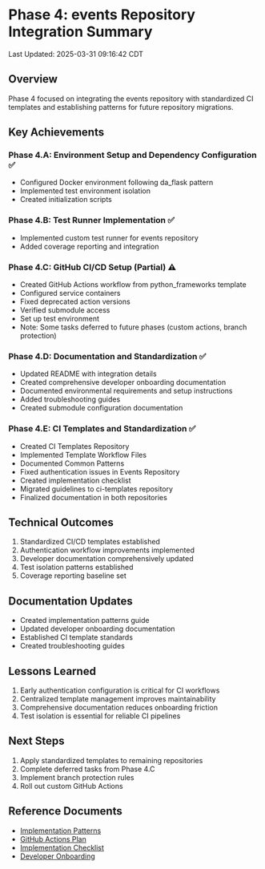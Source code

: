 # Phase 4: events Repository Integration Summary

Last Updated: 2025-03-31 09:16:42 CDT

## Overview
Phase 4 focused on integrating the events repository with standardized CI templates and establishing patterns for future repository migrations.

## Key Achievements

### Phase 4.A: Environment Setup and Dependency Configuration ✅
- Configured Docker environment following da_flask pattern
- Implemented test environment isolation
- Created initialization scripts

### Phase 4.B: Test Runner Implementation ✅
- Implemented custom test runner for events repository
- Added coverage reporting and integration

### Phase 4.C: GitHub CI/CD Setup (Partial) ⚠️
- Created GitHub Actions workflow from python_frameworks template
- Configured service containers
- Fixed deprecated action versions
- Verified submodule access
- Set up test environment
- Note: Some tasks deferred to future phases (custom actions, branch protection)

### Phase 4.D: Documentation and Standardization ✅
- Updated README with integration details
- Created comprehensive developer onboarding documentation
- Documented environmental requirements and setup instructions
- Added troubleshooting guides
- Created submodule configuration documentation

### Phase 4.E: CI Templates and Standardization ✅
- Created CI Templates Repository
- Implemented Template Workflow Files
- Documented Common Patterns
- Fixed authentication issues in Events Repository
- Created implementation checklist
- Migrated guidelines to ci-templates repository
- Finalized documentation in both repositories

## Technical Outcomes
1. Standardized CI/CD templates established
2. Authentication workflow improvements implemented
3. Developer documentation comprehensively updated
4. Test isolation patterns established
5. Coverage reporting baseline set

## Documentation Updates
- Created implementation patterns guide
- Updated developer onboarding documentation
- Established CI template standards
- Created troubleshooting guides

## Lessons Learned
1. Early authentication configuration is critical for CI workflows
2. Centralized template management improves maintainability
3. Comprehensive documentation reduces onboarding friction
4. Test isolation is essential for reliable CI pipelines

## Next Steps
1. Apply standardized templates to remaining repositories
2. Complete deferred tasks from Phase 4.C
3. Implement branch protection rules
4. Roll out custom GitHub Actions

## Reference Documents
- [Implementation Patterns](../current/phase-4-events-integration/implementation-patterns.md)
- [GitHub Actions Plan](../current/phase-4-events-integration/github-actions-plan.md)
- [Implementation Checklist](../current/phase-4-events-integration/implementation-checklist.md)
- [Developer Onboarding](../current/phase-4-events-integration/developer-onboarding.md) 